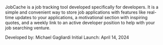 JobCache is a job tracking tool developed specifically for developers. It is a simple and convenient way to store job applications with features like real-time updates to your applications, a motivational section with inspiring quotes, and a weekly link to an active developer position to help with your job searching venture.

Developed by: Michael Gagliardi
Initial Launch: April 14, 2024